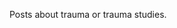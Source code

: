 <!--t Trauma t-->
<!--d Posts about trauma or trauma studies. d-->

Posts about trauma or trauma studies.